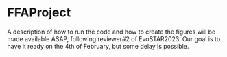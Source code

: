 # FFAProject

A description of how to run the code and how to create the figures will be made available ASAP, following reviewer#2 of EvoSTAR2023. Our goal is to have it ready on the 4th of February, but some delay is possible.
